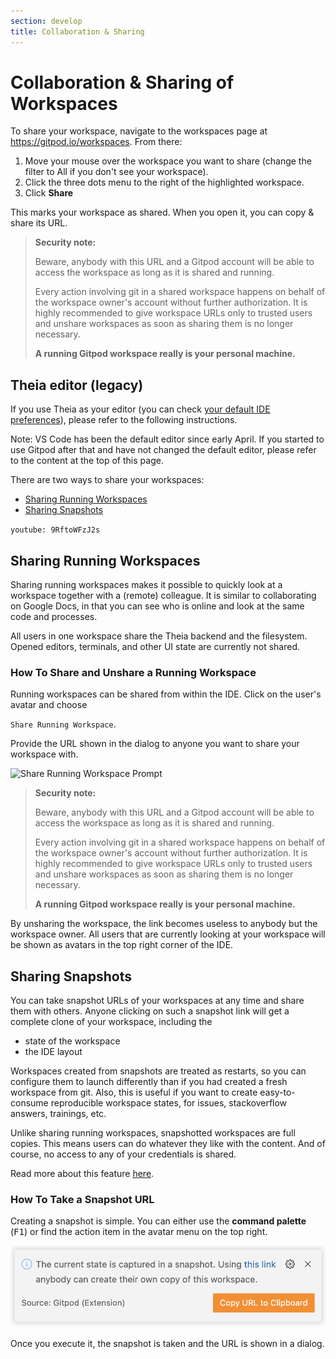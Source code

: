```yaml
---
section: develop
title: Collaboration & Sharing
---
```


<script context="module">
  export const prerender = true;
</script>

# Collaboration & Sharing of Workspaces

To share your workspace, navigate to the workspaces page at https://gitpod.io/workspaces. From there:

1. Move your mouse over the workspace you want to share (change the filter to All if you don't see your workspace).
1. Click the three dots menu to the right of the highlighted workspace.
1. Click **Share**

This marks your workspace as shared. When you open it, you can copy & share its URL.

> **Security note:**
>
> Beware, anybody with this URL and a Gitpod account will be able to access the workspace as long as
> it is shared and running.
>
> Every action involving git in a shared workspace happens on behalf of the workspace owner's account without further authorization.
> It is highly recommended to give workspace URLs only to trusted users and unshare workspaces as soon as sharing them is no longer necessary.
>
> **A running Gitpod workspace really is your personal machine.**

<h2 class="h1">Theia editor (legacy)</h2>

If you use Theia as your editor (you can check [your default IDE preferences](https://gitpod.io/preferences)), please refer to the following instructions.

Note: VS Code has been the default editor since early April. If you started to use Gitpod after that and have not changed the default editor, please refer to the content at the top of this page.

There are two ways to share your workspaces:

- [Sharing Running Workspaces](#sharing-running-workspaces)
- [Sharing Snapshots](#sharing-snapshots)

`youtube: 9RftoWFzJ2s`

## Sharing Running Workspaces

Sharing running workspaces makes it possible to quickly look at a workspace together with a (remote) colleague.
It is similar to collaborating on Google Docs, in that you can see who is online and look at the same code and processes.

All users in one workspace share the Theia backend and the filesystem. Opened editors, terminals,
and other UI state are currently not shared.

### How To Share and Unshare a Running Workspace

Running workspaces can be shared from within the IDE.
Click on the user's avatar and choose

`Share Running Workspace`.

Provide the URL shown in the dialog to
anyone you want to share your workspace with.

![Share Running Workspace Prompt](../../../static/images/docs/share-running-ws.gif)

> **Security note:**
>
> Beware, anybody with this URL and a Gitpod account will be able to access the workspace as long as
> it is shared and running.
>
> Every action involving git in a shared workspace happens on behalf of the workspace owner's account without further authorization.
> It is highly recommended to give workspace URLs only to trusted users and unshare workspaces as soon as sharing them is no longer necessary.
>
> **A running Gitpod workspace really is your personal machine.**

By unsharing the workspace, the link becomes useless to anybody but the
workspace owner. All users that are currently looking at your workspace will be shown as avatars in
the top right corner of the IDE.

## Sharing Snapshots

You can take snapshot URLs of your workspaces at any time and share them with others.
Anyone clicking on such a snapshot link will get a complete clone of your workspace, including the

- state of the workspace
- the IDE layout

Workspaces created from snapshots are treated as restarts, so you can configure them to launch
differently than if you had created a fresh workspace from git. Also, this is useful if you want to create
easy-to-consume reproducible workspace states, for issues, stackoverflow answers, trainings, etc.

Unlike sharing running workspaces, snapshotted workspaces are full copies. This means users can do whatever
they like with the content. And of course, no access to any of your credentials is shared.

Read more about this feature [here](/blog/workspace-snapshots).

### How To Take a Snapshot URL

Creating a snapshot is simple. You can either use the **command palette** (<kbd>F1</kbd>) or find the action item in
the avatar menu on the top right.

![Share Workspace Snapshot Prompt](../../../static/images/docs/share-snapshot.png)

Once you execute it, the snapshot is taken and the URL is shown in a dialog.
